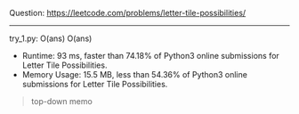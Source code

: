 Question: https://leetcode.com/problems/letter-tile-possibilities/

---

try_1.py: O(ans) O(ans)

* Runtime: 93 ms, faster than 74.18% of Python3 online submissions for Letter Tile Possibilities.
* Memory Usage: 15.5 MB, less than 54.36% of Python3 online submissions for Letter Tile Possibilities.

> top-down memo

